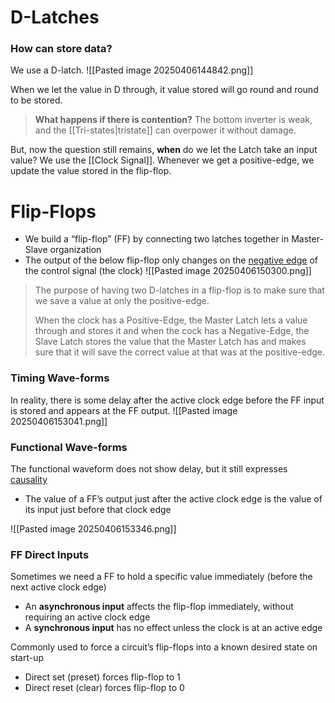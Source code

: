 # D-Latches
### How can store data?
We use a D-latch.
![[Pasted image 20250406144842.png]]

When we let the value in D through, it value stored will go round and round to be stored.

>**What happens if there is contention?**
>The bottom inverter is weak, and the [[Tri-states|tristate]] can overpower it without damage.

But, now the question still remains, **when** do we let the Latch take an input value?
We use the [[Clock Signal]]. Whenever we get a positive-edge, we update the value stored in the flip-flop.

# Flip-Flops
- We build a “flip-flop” (FF) by connecting two latches together in Master-Slave organization
- The output of the below flip-flop only changes on the <u>negative edge</u> of the control signal (the clock)
![[Pasted image 20250406150300.png]]

> The purpose of having two D-latches in a flip-flop is to make sure that we save a value at only the positive-edge.
> 
> When the clock has a Positive-Edge, the Master Latch lets a value through and stores it and when the cock has a Negative-Edge, the Slave Latch stores the value that the Master Latch has and makes sure that it will save the correct value at that was at the positive-edge.

### Timing Wave-forms
In reality, there is some delay after the active clock edge before the FF input is stored and appears at the FF output.
![[Pasted image 20250406153041.png]]

### Functional Wave-forms
The functional waveform does not show delay, but it still expresses <u>causality</u>
- The value of a FF’s output just after the active clock edge is the value of its input just before that clock edge

![[Pasted image 20250406153346.png]]

### FF Direct Inputs
Sometimes we need a FF to hold a specific value immediately (before the next active clock edge)
- An **asynchronous input** affects the flip-flop immediately, without requiring an active clock edge
- A **synchronous input** has no effect unless the clock is at an active edge

Commonly used to force a circuit’s flip-flops into a known desired state on start-up
- Direct set (preset) forces flip-flop to 1
- Direct reset (clear) forces flip-flop to 0